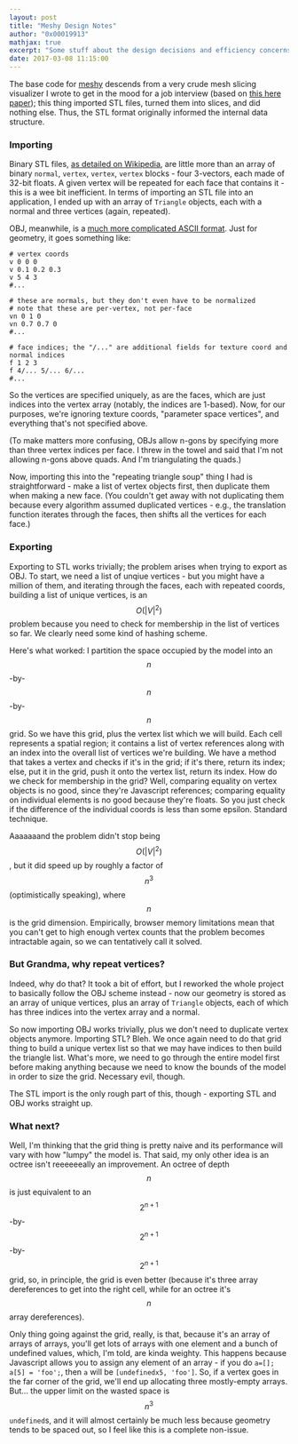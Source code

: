 ```yaml
---
layout: post
title: "Meshy Design Notes"
author: "0x00019913"
mathjax: true
excerpt: "Some stuff about the design decisions and efficiency concerns involved in a browser-based mesh processor."
date: 2017-03-08 11:15:00
---
```


The base code for <a href="https://0x00019913.github.io/meshy/">meshy</a> descends from a very crude mesh slicing visualizer I wrote to get in the mood for a job interview (based on <a href="http://www.dainf.ct.utfpr.edu.br/~murilo/public/CAD-slicing.pdf">this here paper</a>); this thing imported STL files, turned them into slices, and did nothing else. Thus, the STL format originally informed the internal data structure.

### Importing

Binary STL files, <a href="https://en.wikipedia.org/wiki/STL_(file_format)">as detailed on Wikipedia</a>, are little more than an array of binary `normal`, `vertex`, `vertex`, `vertex` blocks - four 3-vectors, each made of 32-bit floats. A given vertex will be repeated for each face that contains it - this is a wee bit inefficient. In terms of importing an STL file into an application, I ended up with an array of `Triangle` objects, each with a normal and three vertices (again, repeated).

OBJ, meanwhile, is a <a href="https://en.wikipedia.org/wiki/Wavefront_.obj_file">much more complicated ASCII format</a>. Just for geometry, it goes something like:

```
# vertex coords
v 0 0 0
v 0.1 0.2 0.3
v 5 4 3
#...

# these are normals, but they don't even have to be normalized
# note that these are per-vertex, not per-face
vn 0 1 0
vn 0.7 0.7 0
#...

# face indices; the "/..." are additional fields for texture coord and normal indices
f 1 2 3
f 4/... 5/... 6/...
#...
```

So the vertices are specified uniquely, as are the faces, which are just indices into the vertex array (notably, the indices are 1-based). Now, for our purposes, we're ignoring texture coords, "parameter space vertices", and everything that's not specified above.

(To make matters more confusing, OBJs allow n-gons by specifying more than three vertex indices per face. I threw in the towel and said that I'm not allowing n-gons above quads. And I'm triangulating the quads.)

Now, importing this into the "repeating triangle soup" thing I had is straightforward - make a list of vertex objects first, then duplicate them when making a new face. (You couldn't get away with not duplicating them because every algorithm assumed duplicated vertices - e.g., the translation function iterates through the faces, then shifts all the vertices for each face.)

### Exporting

Exporting to STL works trivially; the problem arises when trying to export as OBJ. To start, we need a list of unqiue vertices - but you might have a million of them, and iterating through the faces, each with repeated coords, building a list of unique vertices, is an $$O(\lvert V \rvert ^2)$$ problem because you need to check for membership in the list of vertices so far. We clearly need some kind of hashing scheme.

Here's what worked: I partition the space occupied by the model into an $$n$$-by-$$n$$-by-$$n$$ grid. So we have this grid, plus the vertex list which we will build. Each cell represents a spatial region; it contains a list of vertex references along with an index into the overall list of vertices we're building. We have a method that takes a vertex and checks if it's in the grid; if it's there, return its index; else, put it in the grid, push it onto the vertex list, return its index. How do we check for membership in the grid? Well, comparing equality on vertex objects is no good, since they're Javascript references; comparing equality on individual elements is no good because they're floats. So you just check if the difference of the individual coords is less than some epsilon. Standard technique.

Aaaaaaand the problem didn't stop being $$O(\lvert V \rvert ^2)$$, but it did speed up by roughly a factor of $$n^3$$ (optimistically speaking), where $$n$$ is the grid dimension. Empirically, browser memory limitations mean that you can't get to high enough vertex counts that the problem becomes intractable again, so we can tentatively call it solved.

### But Grandma, why repeat vertices?

Indeed, why do that? It took a bit of effort, but I reworked the whole project to basically follow the OBJ scheme instead - now our geometry is stored as an array of unique vertices, plus an array of `Triangle` objects, each of which has three indices into the vertex array and a normal.

So now importing OBJ works trivially, plus we don't need to duplicate vertex objects anymore. Importing STL? Bleh. We once again need to do that grid thing to build a unique vertex list so that we may have indices to then build the triangle list. What's more, we need to go through the entire model first before making anything because we need to know the bounds of the model in order to size the grid. Necessary evil, though.

The STL import is the only rough part of this, though - exporting STL and OBJ works straight up.

### What next?

Well, I'm thinking that the grid thing is pretty naive and its performance will vary with how "lumpy" the model is. That said, my only other idea is an octree isn't reeeeeeally an improvement. An octree of depth $$n$$ is just equivalent to an $$2^{n+1}$$-by-$$2^{n+1}$$-by-$$2^{n+1}$$ grid, so, in principle, the grid is even better (because it's three array dereferences to get into the right cell, while for an octree it's $$n$$ array dereferences).

Only thing going against the grid, really, is that, because it's an array of arrays of arrays, you'll get lots of arrays with one element and a bunch of undefined values, which, I'm told, are kinda weighty. This happens because Javascript allows you to assign any element of an array - if you do `a=[]; a[5] = 'foo';`, then `a` will be `[undefinedx5, 'foo']`. So, if a vertex goes in the far corner of the grid, we'll end up allocating three mostly-empty arrays. But... the upper limit on the wasted space is $$n^3$$ `undefined`s, and it will almost certainly be much less because geometry tends to be spaced out, so I feel like this is a complete non-issue.
